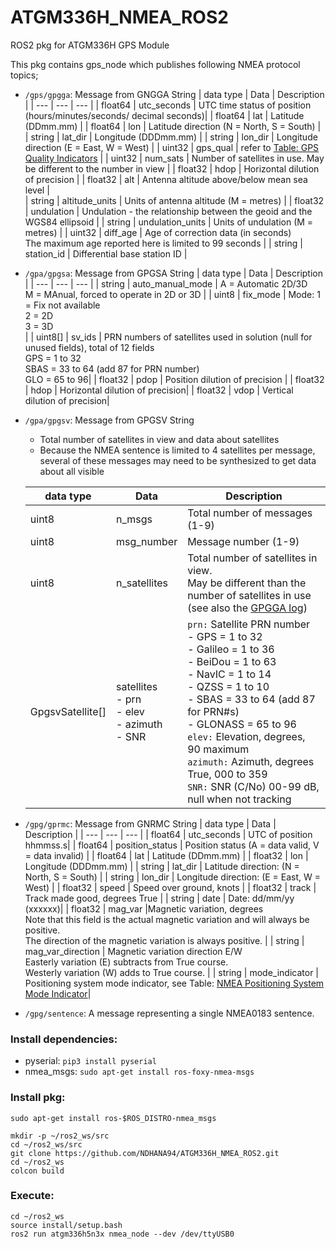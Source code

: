 # ATGM336H_NMEA_ROS2
ROS2 pkg for ATGM336H GPS Module

This pkg contains gps_node which publishes following NMEA protocol topics;
- `/gps/gpgga`: Message from GNGGA String
    | data type |     Data    | Description |
    | --- | --- | --- |
    | float64   | utc_seconds | UTC time status of position <br /> (hours/minutes/seconds/ decimal seconds)|
    | float64   | lat         | Latitude (DDmm.mm) |
    | float64   | lon         | Latitude direction (N = North, S = South) |
    | string    | lat_dir     | Longitude (DDDmm.mm) |
    | string    | lon_dir     | Longitude direction (E = East, W = West) |
    | uint32    | gps_qual    | refer to [Table: GPS Quality Indicators](https://docs.novatel.com/OEM7/Content/Logs/GPGGA.htm?Highlight=GPGGA#GPSQualityIndicators) |
    | uint32    | num_sats    | Number of satellites in use. May be different to the number in view |
    | float32   | hdop        | Horizontal dilution of precision |
    | float32   | alt         | Antenna altitude above/below mean sea level |         
    | string    | altitude_units | Units of antenna altitude (M = metres) |
    | float32   | undulation    | Undulation - the relationship between the geoid and the WGS84 ellipsoid |
    | string    | undulation_units | Units of undulation (M = metres) | 
    | uint32    | diff_age  | Age of correction data (in seconds) <br /> The maximum age reported here is limited to 99 seconds |
    | string    | station_id    | Differential base station ID |
    

- `/gpa/gpgsa`: Message from GPGSA String
    | data type |     Data    | Description |
    | --- | --- | --- |
    | string   | auto_manual_mode | A = Automatic 2D/3D <br /> M = MAnual, forced to operate in 2D or 3D |
    | uint8   | fix_mode         | Mode: 1 = Fix not available <br /> 2 = 2D <br /> 3 = 3D <br />|
    | uint8[]   | sv_ids         | PRN numbers of satellites used in solution (null for unused fields), total of 12 fields <br /> GPS = 1 to 32 <br /> SBAS = 33 to 64 (add 87 for PRN number) <br /> GLO = 65 to 96|
    | float32    | pdop     | Position dilution of precision |
    | float32    | hdop     | Horizontal dilution of precision|
    | float32    | vdop    | Vertical dilution of precision|
    
- `/gpa/gpgsv`: Message from GPGSV String <br />
    - Total number of satellites in view and data about satellites
    -  Because the NMEA sentence is limited to 4 satellites per message, several of these messages may need to be synthesized to get data about all visible

    | data type |     Data    | Description |
    | --- | --- | --- |
    | uint8   | n_msgs | Total number of messages (1-9) |
    | uint8   | msg_number  | Message number (1-9) |
    | uint8   | n_satellites | Total number of satellites in view. <br /> May be different than the number of satellites in use (see also the [GPGGA log](https://docs.novatel.com/OEM7/Content/Logs/GPGGA.htm))|
    | GpgsvSatellite[]    | satellites  <br /> - prn <br /> - elev <br /> - azimuth <br/> - SNR  | `prn:` Satellite PRN number <br /> - GPS = 1 to 32  <br /> - Galileo = 1 to 36  <br /> - BeiDou = 1 to 63  <br />  - NavIC = 1 to 14  <br />  - QZSS = 1 to 10  <br /> - SBAS = 33 to 64 (add 87 for PRN#s)  <br />  - GLONASS = 65 to 96  <br /> `elev:` Elevation, degrees, 90 maximum  <br /> `azimuth:` Azimuth, degrees True, 000 to 359 <br /> `SNR:` SNR (C/No) 00-99 dB, null when not tracking|
    



- `/gpg/gprmc`: Message from GNRMC String
    | data type |     Data    | Description |
    | --- | --- | --- |
    | float64   | utc_seconds |  UTC of position hhmmss.s|
    | float64   | position_status  | Position status (A = data valid, V = data invalid) |
    | float64   | lat         | Latitude (DDmm.mm) |
    | float32    | lon     | Longitude (DDDmm.mm) |
    | string    | lat_dir     | Latitude direction: (N = North, S = South) |
    | string    | lon_dir    | Longitude direction: (E = East, W = West) |
    | float32 | speed | Speed over ground, knots |
    | float32 | track | Track made good, degrees True |
    | string  | date | Date: dd/mm/yy (xxxxxx)|
    | float32 | mag_var |Magnetic variation, degrees <br /> Note that this field is the actual magnetic variation and will always be positive. <br /> The direction of the magnetic variation is always positive. |
    | string  | mag_var_direction | Magnetic variation direction E/W <br /> Easterly variation (E) subtracts from True course. <br /> Westerly variation (W) adds to True course. |
    | string  | mode_indicator | Positioning system mode indicator, see Table: [NMEA Positioning System Mode Indicator](https://docs.novatel.com/OEM7/Content/Logs/GPRMC.htm?Highlight=GPRMC#NMEAPositioningSystemModeIndicator)|


- `/gpg/sentence`: A message representing a single NMEA0183 sentence.

### Install dependencies:
- pyserial: `pip3 install pyserial`
- nmea_msgs: `sudo apt-get install ros-foxy-nmea-msgs`

### Install pkg:
    
    sudo apt-get install ros-$ROS_DISTRO-nmea_msgs

    mkdir -p ~/ros2_ws/src
    cd ~/ros2_ws/src
    git clone https://github.com/NDHANA94/ATGM336H_NMEA_ROS2.git
    cd ~/ros2_ws
    colcon build
    

### Execute:
    
    cd ~/ros2_ws
    source install/setup.bash
    ros2 run atgm336h5n3x nmea_node --dev /dev/ttyUSB0
    
